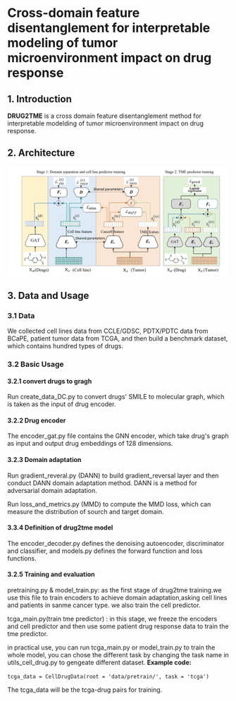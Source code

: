 <H1> Cross-domain feature disentanglement for interpretable modeling of tumor microenvironment impact on drug response </H1>

## 1. Introduction
**DRUG2TME** is a cross domain feature disentanglement method for  interpretable modelding of tumor microenvironment impact on drug response.
## 2. Architecture
![architecture](image.png?raw=true)

## 3. Data and Usage

### 3.1 Data
We collected cell lines data from CCLE/GDSC, PDTX/PDTC data from BCaPE, patient tumor data from TCGA, and then build a benchmark dataset, which contains hundred types of drugs.

### 3.2 Basic Usage
#### 3.2.1 convert drugs to gragh
Run create_data_DC.py to convert drugs' SMILE to molecular graph, which is taken as the input of drug encoder. 

#### 3.2.2 Drug encoder
The encoder_gat.py file contains the GNN encoder, which take drug's graph as input and output drug embeddings of 128 dimensions.

#### 3.2.3 Domain adaptation
Run gradient_reveral.py (DANN) to build gradient_reversal layer and then conduct DANN domain adaptation method. DANN is a method for adversarial domain adaptation.

Run loss_and_metrics.py (MMD) to compute the MMD loss, which can measure the distribution of sourch and target domain. 

#### 3.3.4 Definition of drug2tme model
The encoder_decoder.py defines the denoising autoencoder, discriminator and classifier, and models.py defines the forward function and loss functions.

#### 3.2.5 Training and evaluation
pretraining.py & model_train.py: as the first stage of drug2tme training.we use this file to train encoders to achieve domain adaptation,asking cell lines and patients in sanme cancer type. we also train the cell predictor. 

tcga_main.py(train tme predictor) : in this stage, we freeze the encoders and cell predictor and then use some patient drug response data to train the tme predictor.

in practical use, you can run tcga_main.py or model_train.py to train the whole model, you can chose the different task by changing the task name in utils_cell_drug.py to gengeate different dataset.
<b>Example code:</b>
 
 ```tcga_data = CellDrugData(root = 'data/pretrain/', task = 'tcga')```
 
 The tcga_data will be the tcga-drug pairs for training.
